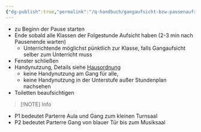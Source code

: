 ```yaml
---
{"dg-publish":true,"permalink":"/q-handbuch/gangaufsicht-bzw-pausenaufsicht/"}
---
```


- zu Beginn der Pause starten
- Ende sobald alle Klassen der Folgestunde Aufsicht haben (2-3 min nach Pausenende warten)
    - Unterrichtende möglichst pünktlich zur Klasse, falls Gangaufsicht selber zum Unterricht muss
- Fenster schließen
- Handynutzung, Details siehe [Hausordnung](https://www.grg3.at/hausordnung/)
    - keine Handynutzung am Gang für alle,
    - keine Handynutzung in der Unterstufe außer Stundenplan nachsehen
- Toiletten beaufsichtigen


> [!NOTE] Info
> 
- P1 bedeutet Parterre Aula und Gang zum kleinen Turnsaal
- P2 bedeutet Parterre Gang von blauer Tür bis zum Musiksaal


